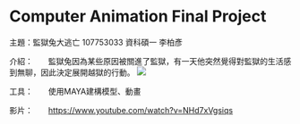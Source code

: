 # Computer Animation Final Project
主題：監獄兔大逃亡
107753033 資科碩一 李柏彥

介紹：
      監獄兔因為某些原因被關進了監獄，有一天他突然覺得對監獄的生活感到無聊，因此決定展開越獄的行動。
      [<img src="https://i.imgur.com/afAT1CR.png">](http://google.com.au/)

工具：
      使用MAYA建構模型、動畫

影片：
      https://www.youtube.com/watch?v=NHd7xVgsiqs









[//]: # (These are reference links used in the body of this note and get stripped out when the markdown processor does its job. There is no need to format nicely because it shouldn't be seen. Thanks SO - http://stackoverflow.com/questions/4823468/store-comments-in-markdown-syntax)


